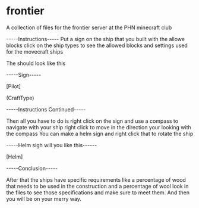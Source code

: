 # frontier
A collection of files for the frontier server at the PHN minecraft club


-----Instructions-----
Put a sign on the ship that you built with the allowe blocks click on the ship types to see the allowed blocks and settings used for the movecraft ships



The should look like this


-----Sign-----


[Pilot]


(CraftType)




-----Instructions Continued-----


Then all you have to do is right click on the sign and use a compass to navigate with your ship right click to move in the direction your looking with the compass
You can make a helm sign and right click that to rotate the ship


-----Helm sigh will you like this------ 


[Helm]


-----Conclusion-----


After that the ships have specific requirements like a percentage of wood that needs to be used in the construction and a percentage of wool
look in the files to see those specifications and make sure to meet them. And then you will be on your merry way. 
